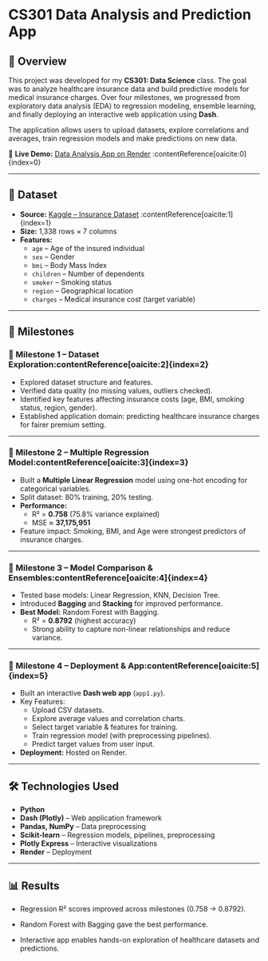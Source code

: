# CS301 Data Analysis and Prediction App

## 📌 Overview

This project was developed for my **CS301: Data Science** class. The goal was to analyze healthcare insurance data and build predictive models for medical insurance charges. Over four milestones, we progressed from exploratory data analysis (EDA) to regression modeling, ensemble learning, and finally deploying an interactive web application using **Dash**.

The application allows users to upload datasets, explore correlations and averages, train regression models and make predictions on new data.

🔗 **Live Demo:** [Data Analysis App on Render](https://dash-app2.onrender.com/) :contentReference[oaicite:0]{index=0}

---

## 📂 Dataset

- **Source:** [Kaggle – Insurance Dataset](https://www.kaggle.com/datasets/mirichoi0218/insurance/data) :contentReference[oaicite:1]{index=1}
- **Size:** 1,338 rows × 7 columns
- **Features:**
  - `age` – Age of the insured individual
  - `sex` – Gender
  - `bmi` – Body Mass Index
  - `children` – Number of dependents
  - `smoker` – Smoking status
  - `region` – Geographical location
  - `charges` – Medical insurance cost (target variable)

---

## 🚀 Milestones

### 🔹 Milestone 1 – Dataset Exploration:contentReference[oaicite:2]{index=2}

- Explored dataset structure and features.
- Verified data quality (no missing values, outliers checked).
- Identified key features affecting insurance costs (age, BMI, smoking status, region, gender).
- Established application domain: predicting healthcare insurance charges for fairer premium setting.

---

### 🔹 Milestone 2 – Multiple Regression Model:contentReference[oaicite:3]{index=3}

- Built a **Multiple Linear Regression** model using one-hot encoding for categorical variables.
- Split dataset: 80% training, 20% testing.
- **Performance:**
  - R² = **0.758** (75.8% variance explained)
  - MSE ≈ **37,175,951**
- Feature impact: Smoking, BMI, and Age were strongest predictors of insurance charges.

---

### 🔹 Milestone 3 – Model Comparison & Ensembles:contentReference[oaicite:4]{index=4}

- Tested base models: Linear Regression, KNN, Decision Tree.
- Introduced **Bagging** and **Stacking** for improved performance.
- **Best Model:** Random Forest with Bagging.
  - R² = **0.8792** (highest accuracy)
  - Strong ability to capture non-linear relationships and reduce variance.

---

### 🔹 Milestone 4 – Deployment & App:contentReference[oaicite:5]{index=5}

- Built an interactive **Dash web app** (`app1.py`).
- Key Features:
  - Upload CSV datasets.
  - Explore average values and correlation charts.
  - Select target variable & features for training.
  - Train regression model (with preprocessing pipelines).
  - Predict target values from user input.
- **Deployment:** Hosted on Render.

---

## 🛠️ Technologies Used

- **Python**
- **Dash (Plotly)** – Web application framework
- **Pandas, NumPy** – Data preprocessing
- **Scikit-learn** – Regression models, pipelines, preprocessing
- **Plotly Express** – Interactive visualizations
- **Render** – Deployment

---

## 📊 Results

- Regression R² scores improved across milestones (0.758 → 0.8792).

- Random Forest with Bagging gave the best performance.

- Interactive app enables hands-on exploration of healthcare datasets and predictions.
